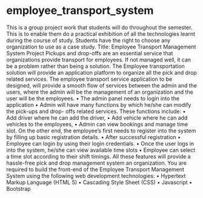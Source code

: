 # employee_transport_system

<p>
This is a group project work that students will do throughout the semester. This is to 
enable them do a practical exhibition of all the technologies learnt during the course of 
study. Students have the right to choose any organization to use as a case study.
Title: Employee Transport Management System Project
Pickups and drop-offs are an essential service that organizations provide transport for 
employees. If not managed well, it can be a problem rather than being a solution. The 
Employee transportation solution will provide an application platform to organize all the 
pick and drop related services.
The employee transport service application to be designed, will provide a smooth flow of 
services between the admin and the users, where the admin will be the management of 
an organization and the user will be the employees. 
• The admin panel needs to login into the application
• Admin will have many functions by which he/she can modify the pick-ups and drop-
offs related services.
These functions include:
• Add driver where he can add the driver,
• Add vehicle where he can add vehicles to the employees, 
• Admin can view bookings and manage time slot.
On the other end, the employee’s first needs to register into the system by filling up basic 
registration details.
• After successful registration
• Employee can login by using their login credentials.
• Once the user logs in into the system, he/she can view available time slots
• Employee can select a time slot according to their shift timings.
All these features will provide a hassle-free pick and drop management system an 
organization.  
You are required to build the front-end of the Employee Transport Management System
using the following web development technologies:
• Hypertext Markup Language (HTML 5)
• Cascading Style Sheet (CSS)
• Javascript
• Bootstrap 
</p>